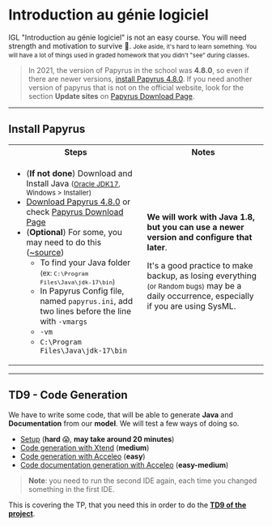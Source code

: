 # Introduction au génie logiciel

IGL "Introduction au génie logiciel" is not an easy course. You will need strength and motivation to survive 👀. <small>Joke aside, it's hard to learn something. You will have a lot of things used in graded homework that you didn't "see" during classes</small>.

> In 2021, the version of Papyrus in the school was **4.8.0**, so even if there are newer versions, [install Papyrus 4.8.0](https://www.eclipse.org/downloads/download.php?file=/modeling/mdt/papyrus/rcp/2020-06/4.8.0/papyrus-2020-06-4.8.0-win64.zip). If you need another version of papyrus that is not on the official website, look for the section **Update sites** on [Papyrus Download Page](https://www.eclipse.org/papyrus/download.html).

<hr class="sl">

## Install Papyrus

<table class="table table-bordered table-striped border-dark">
<tr>
<th>Steps</th>
<th>Notes</th>
</tr>

<td>

* (**If not done**) Download and Install Java <small>([Oracle JDK17](https://www.oracle.com/java/technologies/downloads/), Windows > Installer)</small>
* [Download Papyrus 4.8.0](https://www.eclipse.org/downloads/download.php?file=/modeling/mdt/papyrus/rcp/2020-06/4.8.0/papyrus-2020-06-4.8.0-win64.zip) or check [Papyrus Download Page](https://www.eclipse.org/papyrus/download.html)
* (**Optional**) For some, you may need to do this ([~source](https://www.youtube.com/watch?v=QlGrBHkwDXQ&ab_channel=GameTrick))
  * To find your Java folder <small>(ex: `C:\Program Files\Java\jdk-17\bin`)</small>
  * In Papyrus Config file, named `papyrus.ini`, add two lines before the line with `-vmargs`
  * `-vm`
  * `C:\Program Files\Java\jdk-17\bin`
</td>
<td>

**We will work with Java 1.8, but you can use a newer version and configure that later**.

It's a good practice to make backup, as losing everything <small>(or Random bugs)</small> may be a daily occurrence, especially if you are using SysML.
</td>
</table>

<hr class="sr">

## TD9 - Code Generation

We have to write some code, that will be able to generate **Java** and **Documentation** from our **model**. We will test a few ways of doing so.

* [Setup](td9/setup.md) (**hard** 😱, **may take around 20 minutes**)
* [Code generation with Xtend](td9/xtend.md) (**medium**)
* [Code generation with Acceleo](td9/acceleo_code.md) (**easy**)
* [Code documentation generation with Acceleo](td9/acceleo_doc.md) (**easy-medium**)

> **Note**: you need to run the second IDE again, each time you changed something in the first IDE.

This is covering the TP, that you need this in order to do the [**TD9 of the project**](td9/project.md).